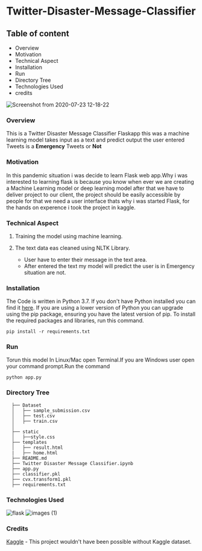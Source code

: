 # Twitter-Disaster-Message-Classifier

## Table of content
   - Overview
   - Motivation
   - Technical Aspect
   - Installation
   - Run
   - Directory Tree
   - Technologies Used
   - credits

![Screenshot from 2020-07-23 12-18-22](https://user-images.githubusercontent.com/46066018/88258887-cea5cd80-ccde-11ea-8a2f-bc9d7cbcee4f.png)

### Overview
   This is a Twitter Disaster Message Classifier Flaskapp this was a machine learning model takes input as a text and predict output the user entered Tweets is a **Emergency** Tweets or **Not**
   
### Motivation

In this pandemic situation i was decide to learn Flask web app.Why i was interested to learning flask is because you know when ever we are creating a Machine Learning model or deep learning model after that we have to deliver project to our client, the project should be easily accessible by people for that we need  a user interface thats why i was started Flask, for the hands on experence i took the project in kaggle.


### Technical Aspect
   1. Training the model using machine learning.
   
   2. The text data eas cleaned using NLTK Library.
       - User have to enter their message in the text area.
       - After entered the text my model will predict the user is in Emergency situation are not.
       
### Installation
The Code is written in Python 3.7. If you don't have Python installed you can find it [here](https://www.python.org/downloads/). If you are using a lower version of Python you can upgrade using the pip package, ensuring you have the latest version of pip. To install the required packages and libraries, run this command.

    pip install -r requirements.txt
    
### Run
Torun this model In Linux/Mac open Terminal.If you are Windows user open your command prompt.Run the command 

    python app.py
    
    
### Directory Tree
      ├── Dataset
      │   ├── sample_submission.csv
      │   ├── test.csv
      │   ├── train.csv
      │   
      ├── static
      │   ├──style.css
      ├── templates
      │   ├── result.html
      |   ├── home.html
      ├── README.md
      ├── Twitter Disaster Message Classifier.ipynb
      ├── app.py
      ├── classifier.pkl
      ├── cvx.transform1.pkl
      ├── requirements.txt
      
  
 ### Technologies Used
 
 ![flask ](https://user-images.githubusercontent.com/46066018/88272584-914d3a00-ccf6-11ea-9fc0-91d97930dd5b.png)
 ![images (1)](https://user-images.githubusercontent.com/46066018/88272969-1fc1bb80-ccf7-11ea-845f-1cffd4b912ca.png)
 
### Credits

[Kaggle](https://www.kaggle.com/) - This project wouldn't have been possible without  Kaggle dataset.

